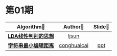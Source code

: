 # 第01期


|               Algorithm📜                |                 Author🤔                 |                 Slide📄                  |
| :--------------------------------------: | :--------------------------------------: | :--------------------------------------: |
| [**LDA线性判别的思想**](https://github.com/neuclil/happy-algorithms/blob/master/%E7%AC%AC01%E6%9C%9F/LDA.md) |    [ljsun](https://github.com/ljsun)     |                                          |
| [**字符串最小编辑距离**](https://github.com/neuclil/happy-algorithms/blob/master/%E7%AC%AC01%E6%9C%9F/%E5%AD%97%E7%AC%A6%E4%B8%B2%E6%9C%80%E5%B0%8F%E7%BC%96%E8%BE%91%E8%B7%9D%E7%A6%BB%E7%AE%97%E6%B3%95.md) | [conghuaicai](https://github.com/conghuaicai) | [ppt](https://docs.google.com/presentation/d/1dbuzgiMIKCGVHA8bt37HneWK74ghd1V1lN4xmYUfzfc/edit?usp=sharing) |
